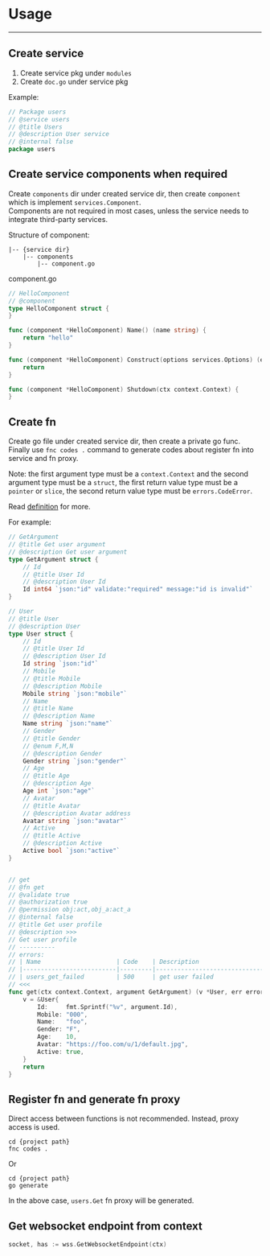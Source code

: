 # Usage

---

## Create service
1. Create service pkg under `modules`
2. Create `doc.go` under service pkg

Example:
```go
// Package users
// @service users
// @title Users
// @description User service
// @internal false
package users
```

## Create service components when required

Create `components` dir under created service dir,
then create `component` which is implement `services.Component`.  
Components are not required in most cases, unless the service needs to integrate third-party services.

Structure of component:

```text
|-- {service dir}
    |-- components
        |-- component.go
```

component.go

```go
// HelloComponent
// @component
type HelloComponent struct {
}

func (component *HelloComponent) Name() (name string) {
    return "hello"
}

func (component *HelloComponent) Construct(options services.Options) (err error) {
    return
}

func (component *HelloComponent) Shutdown(ctx context.Context) {
}

```

## Create fn

Create go file under created service dir, then create a private go func.
Finally use `fnc codes .` command to generate codes about register fn into service and fn proxy.



Note: the first argument type must be a `context.Context` and the second argument type must be a `struct`, the first
return value type must be a `pointer` or `slice`, the second return value type must be `errors.CodeError`.

Read [definition](https://github.com/aacfactory/fns/blob/main/docs/definition.md) for more.

For example:

```go
// GetArgument
// @title Get user argument
// @description Get user argument
type GetArgument struct {
    // Id
    // @title User Id
    // @description User Id
    Id int64 `json:"id" validate:"required" message:"id is invalid"`
}

// User
// @title User
// @description User
type User struct {
    // Id
    // @title User Id
    // @description User Id
    Id string `json:"id"`
    // Mobile
    // @title Mobile
    // @description Mobile
    Mobile string `json:"mobile"`
    // Name
    // @title Name
    // @description Name
    Name string `json:"name"`
    // Gender
    // @title Gender 
    // @enum F,M,N
    // @description Gender
    Gender string `json:"gender"`
    // Age
    // @title Age
    // @description Age
    Age int `json:"age"`
    // Avatar
    // @title Avatar
    // @description Avatar address
    Avatar string `json:"avatar"`
    // Active
    // @title Active
    // @description Active
    Active bool `json:"active"`
}


// get
// @fn get
// @validate true
// @authorization true
// @permission obj:act,obj_a:act_a
// @internal false
// @title Get user profile
// @description >>>
// Get user profile
// ----------
// errors:
// | Name                     | Code    | Description                   |
// |--------------------------|---------|-------------------------------|
// | users_get_failed         | 500     | get user failed               |
// <<<
func get(ctx context.Context, argument GetArgument) (v *User, err errors.CodeError) {
    v = &User{
        Id:     fmt.Sprintf("%v", argument.Id),
        Mobile: "000",
        Name:   "foo",
        Gender: "F",
        Age:    10,
        Avatar: "https://foo.com/u/1/default.jpg",
        Active: true,
    }
    return
}

```

## Register fn and generate fn proxy
Direct access between functions is not recommended. Instead, proxy access is used.

```shell
cd {project path}
fnc codes .
```
Or
```shell
cd {project path}
go generate
```

In the above case, `users.Get` fn proxy will be generated. 

## Get websocket endpoint from context
```go
socket, has := wss.GetWebsocketEndpoint(ctx)
```